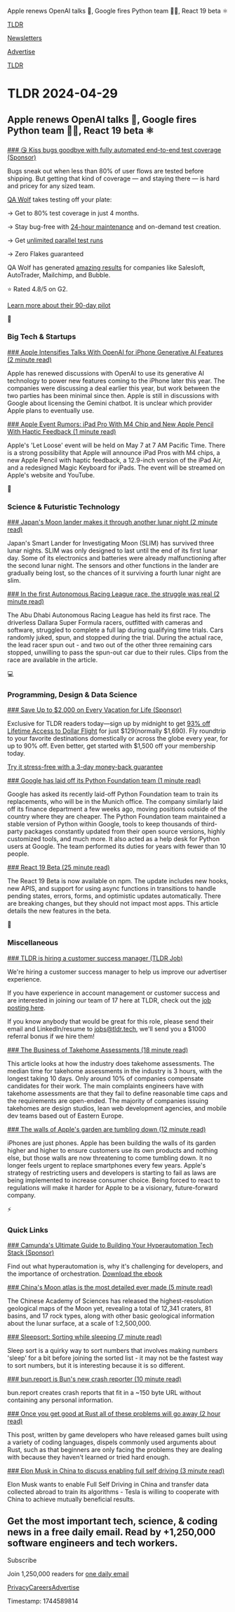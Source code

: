 Apple renews OpenAI talks 🧠, Google fires Python team 👨‍💻, React 19 beta ⚛️

[TLDR](/)

[Newsletters](/newsletters)

[Advertise](https://advertise.tldr.tech/)

[TLDR](/)

# TLDR 2024-04-29

## Apple renews OpenAI talks 🧠, Google fires Python team 👨‍💻, React 19 beta ⚛️

### 

[### 😘 Kiss bugs goodbye with fully automated end-to-end test coverage (Sponsor)](https://www.qawolf.com/lp/tldr?utm_campaign=KissBugsGoodbye04292024&amp;utm_source=tldrprimary&amp;utm_medium=newsletter)

Bugs sneak out when less than 80% of user flows are tested before shipping. But getting that kind of coverage — and staying there — is hard and pricey for any sized team.

[QA Wolf](https://www.qawolf.com/lp/tldr?utm_campaign=KissBugsGoodbye04292024&utm_source=tldrprimary&utm_medium=newsletter) takes testing off your plate:

→ Get to 80% test coverage in just 4 months.

→ Stay bug-free with [24-hour maintenance](https://www.qawolf.com/lp/tldr?utm_campaign=KissBugsGoodbye04292024&utm_source=tldrprimary&utm_medium=newsletter) and on-demand test creation.

→ Get [unlimited parallel test runs](https://www.qawolf.com/lp/tldr?utm_campaign=KissBugsGoodbye04292024&utm_source=tldrprimary&utm_medium=newsletter)

→ Zero Flakes guaranteed

QA Wolf has generated [amazing results](https://www.qawolf.com/case-studies?utm_campaign=KissBugsGoodbye04292024&utm_source=tldrprimary&utm_medium=newsletter) for companies like Salesloft, AutoTrader, Mailchimp, and Bubble.

⭐ Rated 4.8/5 on G2.

[Learn more about their 90-day pilot](https://www.qawolf.com/case-studies?utm_campaign=KissBugsGoodbye04292024&utm_source=tldrprimary&utm_medium=newsletter)

📱

### Big Tech & Startups

[### Apple Intensifies Talks With OpenAI for iPhone Generative AI Features (2 minute read)](https://www.bloomberg.com/news/articles/2024-04-26/apple-intensifies-talks-with-openai-for-iphone-generative-ai-features?utm_source=tldrnewsletter)

Apple has renewed discussions with OpenAI to use its generative AI technology to power new features coming to the iPhone later this year. The companies were discussing a deal earlier this year, but work between the two parties has been minimal since then. Apple is still in discussions with Google about licensing the Gemini chatbot. It is unclear which provider Apple plans to eventually use.

[### Apple Event Rumors: iPad Pro With M4 Chip and New Apple Pencil With Haptic Feedback (1 minute read)](https://www.macrumors.com/2024/04/28/ipad-pro-m4-chip-and-apple-pencil-haptic-rumors/?utm_source=tldrnewsletter)

Apple's 'Let Loose' event will be held on May 7 at 7 AM Pacific Time. There is a strong possibility that Apple will announce iPad Pros with M4 chips, a new Apple Pencil with haptic feedback, a 12.9-inch version of the iPad Air, and a redesigned Magic Keyboard for iPads. The event will be streamed on Apple's website and YouTube.

🚀

### Science & Futuristic Technology

[### Japan's Moon lander makes it through another lunar night (2 minute read)](https://www.theregister.com/2024/04/25/slim_another_lunar_night/?utm_source=tldrnewsletter)

Japan's Smart Lander for Investigating Moon (SLIM) has survived three lunar nights. SLIM was only designed to last until the end of its first lunar day. Some of its electronics and batteries were already malfunctioning after the second lunar night. The sensors and other functions in the lander are gradually being lost, so the chances of it surviving a fourth lunar night are slim.

[### In the first Autonomous Racing League race, the struggle was real (2 minute read)](https://www.theverge.com/2024/4/27/24142989/a2rl-autonomous-race-cars-f1-abu-dhabi?utm_source=tldrnewsletter)

The Abu Dhabi Autonomous Racing League has held its first race. The driverless Dallara Super Formula racers, outfitted with cameras and software, struggled to complete a full lap during qualifying time trials. Cars randomly juked, spun, and stopped during the trial. During the actual race, the lead racer spun out - and two out of the other three remaining cars stopped, unwilling to pass the spun-out car due to their rules. Clips from the race are available in the article.

💻

### Programming, Design & Data Science

[### Save Up to $2,000 on Every Vacation for Life (Sponsor)](https://app.dollarflightclub.com/signup/lifetimepremiumplus9?utm_source=tldr)

Exclusive for TLDR readers today—sign up by midnight to get [93% off Lifetime Access to Dollar Flight](https://app.dollarflightclub.com/signup/lifetimepremiumplus9?utm_source=tldr) for just $129(normally $1,690). Fly roundtrip to your favorite destinations domestically or across the globe every year, for up to 90% off. Even better, get started with $1,500 off your membership today.

[Try it stress-free with a 3-day money-back guarantee](https://app.dollarflightclub.com/signup/lifetimepremiumplus9?utm_source=tldr)

[### Google has laid off its Python Foundation team (1 minute read)](https://threadreaderapp.com/thread/1784450545509658867.html?utm_source=tldrnewsletter)

Google has asked its recently laid-off Python Foundation team to train its replacements, who will be in the Munich office. The company similarly laid off its finance department a few weeks ago, moving positions outside of the country where they are cheaper. The Python Foundation team maintained a stable version of Python within Google, tools to keep thousands of third-party packages constantly updated from their open source versions, highly customized tools, and much more. It also acted as a help desk for Python users at Google. The team performed its duties for years with fewer than 10 people.

[### React 19 Beta (25 minute read)](https://react.dev/blog/2024/04/25/react-19?utm_source=tldrnewsletter)

The React 19 Beta is now available on npm. The update includes new hooks, new APIS, and support for using async functions in transitions to handle pending states, errors, forms, and optimistic updates automatically. There are breaking changes, but they should not impact most apps. This article details the new features in the beta.

🎁

### Miscellaneous

[### TLDR is hiring a customer success manager (TLDR Job)](https://jobs.ashbyhq.com/tldr.tech/23d4f1eb-63be-44cf-9650-3cc11dca6447?utm_source=tldrnewsletter)

We're hiring a customer success manager to help us improve our advertiser experience.

If you have experience in account management or customer success and are interested in joining our team of 17 here at TLDR, check out the [job posting here](https://jobs.ashbyhq.com/tldr.tech/23d4f1eb-63be-44cf-9650-3cc11dca6447?utm_source=tldrnewsletter).

If you know anybody that would be great for this role, please send their email and LinkedIn/resume to [jobs@tldr.tech](mailto:jobs@tldr.tech), we'll send you a $1000 referral bonus if we hire them!

[### The Business of Takehome Assessments (18 minute read)](https://www.careerfair.io/takehome-assessments?utm_source=tldrnewsletter)

This article looks at how the industry does takehome assessments. The median time for takehome assessments in the industry is 3 hours, with the longest taking 10 days. Only around 10% of companies compensate candidates for their work. The main complaints engineers have with takehome assessments are that they fail to define reasonable time caps and the requirements are open-ended. The majority of companies issuing takehomes are design studios, lean web development agencies, and mobile dev teams based out of Eastern Europe.

[### The walls of Apple's garden are tumbling down (12 minute read)](https://www.theverge.com/24141929/apple-iphone-imessage-antitrust-dma-lock-in?utm_source=tldrnewsletter)

iPhones are just phones. Apple has been building the walls of its garden higher and higher to ensure customers use its own products and nothing else, but those walls are now threatening to come tumbling down. It no longer feels urgent to replace smartphones every few years. Apple's strategy of restricting users and developers is starting to fail as laws are being implemented to increase consumer choice. Being forced to react to regulations will make it harder for Apple to be a visionary, future-forward company.

⚡

### Quick Links

[### Camunda's Ultimate Guide to Building Your Hyperautomation Tech Stack (Sponsor)](https://page.camunda.com/wp-the-ultimate-guide-to-building-your-hyperautomation-tech-stack?utm_medium=paid_leadgen&amp;utm_content=april_29_primary&amp;utm_source=tldr&amp;utm_campaign=Guide.TheUltimateGuideToBuildingYourHyperautomationTechStack.22Q3.EN)

Find out what hyperautomation is, why it's challenging for developers, and the importance of orchestration. [Download the ebook](https://page.camunda.com/wp-the-ultimate-guide-to-building-your-hyperautomation-tech-stack?utm_medium=paid_leadgen&utm_content=april_29_primary&utm_source=tldr&utm_campaign=Guide.TheUltimateGuideToBuildingYourHyperautomationTechStack.22Q3.EN)

[### China's Moon atlas is the most detailed ever made (5 minute read)](https://www.nature.com/articles/d41586-024-01223-0?utm_source=tldrnewsletter)

The Chinese Academy of Sciences has released the highest-resolution geological maps of the Moon yet, revealing a total of 12,341 craters, 81 basins, and 17 rock types, along with other basic geological information about the lunar surface, at a scale of 1:2,500,000.

[### Sleepsort: Sorting while sleeping (7 minute read)](https://animeshchouhan.com/posts/sleepsort/?utm_source=tldrnewsletter)

Sleep sort is a quirky way to sort numbers that involves making numbers 'sleep' for a bit before joining the sorted list - it may not be the fastest way to sort numbers, but it is interesting because it is so different.

[### bun.report is Bun's new crash reporter (10 minute read)](https://bun.sh/blog/bun-report-is-buns-new-crash-reporter?utm_source=tldrnewsletter)

bun.report creates crash reports that fit in a ~150 byte URL without containing any personal information.

[### Once you get good at Rust all of these problems will go away (2 hour read)](https://loglog.games/blog/leaving-rust-gamedev/#once-you-get-good-at-rust-all-of-these-problems-will-go-away?utm_source=tldrnewsletter)

This post, written by game developers who have released games built using a variety of coding languages, dispels commonly used arguments about Rust, such as that beginners are only facing the problems they are dealing with because they haven't learned or tried hard enough.

[### Elon Musk in China to discuss enabling full self driving (3 minute read)](https://www.bbc.com/news/business-68914929?utm_source=tldrnewsletter)

Elon Musk wants to enable Full Self Driving in China and transfer data collected abroad to train its algorithms - Tesla is willing to cooperate with China to achieve mutually beneficial results.

## Get the most important tech, science, & coding news in a free daily email. Read by +1,250,000 software engineers and tech workers.

Subscribe

Join 1,250,000 readers for [one daily email](/api/latest/tech)

[Privacy](/privacy)[Careers](https://jobs.ashbyhq.com/tldr.tech)[Advertise](/tech/advertise)

Timestamp: 1744589814